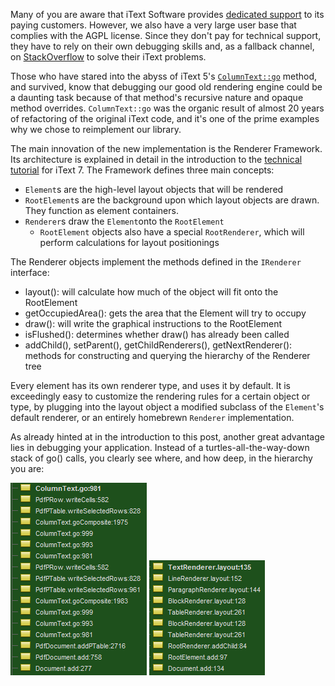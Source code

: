 Many of you are aware that iText Software provides [dedicated support](http://itextpdf.com/support) to its paying customers. However, we also have a very large user base that complies with the AGPL license. Since they don't pay for technical support, they have to rely on their own debugging skills and, as a fallback channel, on [StackOverflow](https://stackoverflow.com/questions/tagged/itext) to solve their iText problems.

Those who have stared into the abyss of iText 5's [`ColumnText::go`](https://github.com/itext/itextpdf/blob/develop/itext/src/main/java/com/itextpdf/text/pdf/ColumnText.java#L997) method, and survived, know that debugging our good old rendering engine could be a daunting task because of that method's recursive nature and opaque method overrides. `ColumnText::go` was the organic result of almost 20 years of refactoring of the original iText code, and it's one of the prime examples why we chose to reimplement our library.

The main innovation of the new implementation is the Renderer Framework. Its architecture is explained in detail in the introduction to the [technical tutorial](http://developers.itextpdf.com/content/itext-7-building-blocks/we-start-overview-classes-and-interfaces) for iText 7. The Framework defines three main concepts:

* `Element`s are the high-level layout objects that will be rendered
* `RootElement`s are the background upon which layout objects are drawn. They function as element containers.
* `Renderer`s draw the `Element`onto the `RootElement`
	* `RootElement` objects also have a special `RootRenderer`, which will perform calculations for layout positionings
	
The Renderer objects implement the methods defined in the `IRenderer` interface:
* layout(): will calculate how much of the object will fit onto the RootElement
* getOccupiedArea(): gets the area that the Element will try to occupy
* draw(): will write the graphical instructions to the RootElement
* isFlushed(): determines whether draw() has already been called
* addChild(), setParent(), getChildRenderers(), getNextRenderer(): methods for constructing and querying the hierarchy of the Renderer tree

Every element has its own renderer type, and uses it by default. It is exceedingly easy to customize the rendering rules for a certain object or type, by plugging into the layout object a modified subclass of the `Element`'s default renderer, or an entirely homebrewn `Renderer` implementation.

As already hinted at in the introduction to this post, another great advantage lies in debugging your application. Instead of a turtles-all-the-way-down stack of go() calls, you clearly see where, and how deep, in the hierarchy you are:

![Debugging a nested table in iText 5](./stackTrace5.png)
![Debugging a nested table in iText 7](./stackTrace7.png)
